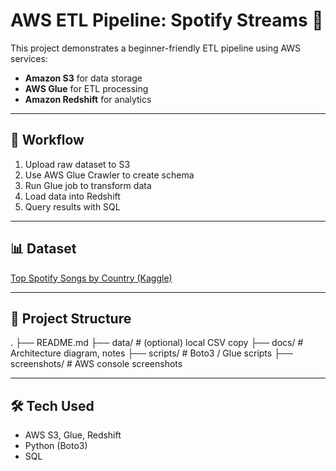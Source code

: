 # AWS ETL Pipeline: Spotify Streams 🎵

This project demonstrates a beginner-friendly ETL pipeline using AWS services:

- **Amazon S3** for data storage  
- **AWS Glue** for ETL processing  
- **Amazon Redshift** for analytics  

---

## 🚀 Workflow

1. Upload raw dataset to S3  
2. Use AWS Glue Crawler to create schema  
3. Run Glue job to transform data  
4. Load data into Redshift  
5. Query results with SQL  

---

## 📊 Dataset  

[Top Spotify Songs by Country (Kaggle)](https://www.kaggle.com/datasets/anandshaw2001/top-spotify-songs-in-countries)

---

## 📁 Project Structure
.
├── README.md
├── data/ # (optional) local CSV copy
├── docs/ # Architecture diagram, notes
├── scripts/ # Boto3 / Glue scripts
├── screenshots/ # AWS console screenshots


---

## 🛠️ Tech Used

- AWS S3, Glue, Redshift  
- Python (Boto3)  
- SQL
